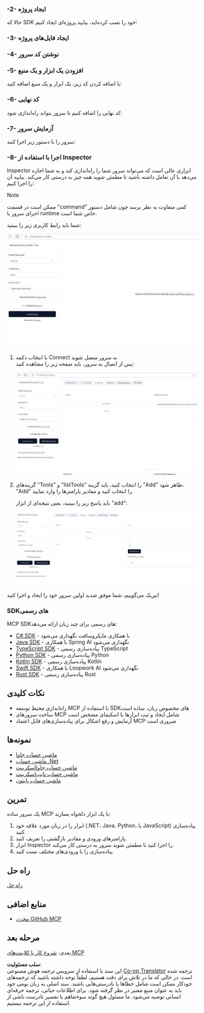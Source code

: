 <!--
CO_OP_TRANSLATOR_METADATA:
{
  "original_hash": "e650db55873b456296a9c620069e2f71",
  "translation_date": "2025-06-02T11:01:45+00:00",
  "source_file": "03-GettingStarted/01-first-server/README.md",
  "language_code": "fa"
}
-->
### -2- ایجاد پروژه

حالا که SDK خود را نصب کرده‌اید، بیایید پروژه‌ای ایجاد کنیم:

### -3- ایجاد فایل‌های پروژه

### -4- نوشتن کد سرور

### -5- افزودن یک ابزار و یک منبع

با اضافه کردن کد زیر، یک ابزار و یک منبع اضافه کنید:

### -6- کد نهایی

کد نهایی را اضافه کنیم تا سرور بتواند راه‌اندازی شود:

### -7- آزمایش سرور

سرور را با دستور زیر اجرا کنید:

### -8- اجرا با استفاده از Inspector

Inspector ابزاری عالی است که می‌تواند سرور شما را راه‌اندازی کند و به شما اجازه می‌دهد با آن تعامل داشته باشید تا مطمئن شوید همه چیز به درستی کار می‌کند. بیایید آن را اجرا کنیم:

> [!NOTE]
> ممکن است در قسمت "command" کمی متفاوت به نظر برسد چون شامل دستور اجرای سرور با runtime خاص شما است.

شما باید رابط کاربری زیر را ببینید:

![اتصال](../../../../translated_images/connect.141db0b2bd05f096fb1dd91273771fd8b2469d6507656c3b0c9df4b3c5473929.fa.png)

1. با انتخاب دکمه Connect به سرور متصل شوید  
   پس از اتصال به سرور، باید صفحه زیر را مشاهده کنید:

   ![متصل شده](../../../../translated_images/connected.73d1e042c24075d386cacdd4ee7cd748c16364c277d814e646ff2f7b5eefde85.fa.png)

2. گزینه‌های "Tools" و "listTools" را انتخاب کنید، باید گزینه "Add" ظاهر شود، "Add" را انتخاب کنید و مقادیر پارامترها را وارد نمایید.

   باید پاسخ زیر را ببینید، یعنی نتیجه‌ای از ابزار "add":

   ![نتیجه اجرای add](../../../../translated_images/ran-tool.a5a6ee878c1369ec1e379b81053395252a441799dbf23416c36ddf288faf8249.fa.png)

تبریک می‌گوییم، شما موفق شدید اولین سرور خود را ایجاد و اجرا کنید!

### SDKهای رسمی

MCP SDKهای رسمی برای چند زبان ارائه می‌دهد:
- [C# SDK](https://github.com/modelcontextprotocol/csharp-sdk) - با همکاری مایکروسافت نگهداری می‌شود
- [Java SDK](https://github.com/modelcontextprotocol/java-sdk) - با همکاری Spring AI نگهداری می‌شود
- [TypeScript SDK](https://github.com/modelcontextprotocol/typescript-sdk) - پیاده‌سازی رسمی TypeScript
- [Python SDK](https://github.com/modelcontextprotocol/python-sdk) - پیاده‌سازی رسمی Python
- [Kotlin SDK](https://github.com/modelcontextprotocol/kotlin-sdk) - پیاده‌سازی رسمی Kotlin
- [Swift SDK](https://github.com/modelcontextprotocol/swift-sdk) - با همکاری Loopwork AI نگهداری می‌شود
- [Rust SDK](https://github.com/modelcontextprotocol/rust-sdk) - پیاده‌سازی رسمی Rust

## نکات کلیدی

- راه‌اندازی محیط توسعه MCP با استفاده از SDKهای مخصوص زبان، ساده است  
- ساخت سرورهای MCP شامل ایجاد و ثبت ابزارها با اسکیمای مشخص است  
- آزمایش و رفع اشکال برای پیاده‌سازی‌های قابل اعتماد MCP ضروری است

## نمونه‌ها

- [ماشین حساب جاوا](../samples/java/calculator/README.md)  
- [ماشین حساب .Net](../../../../03-GettingStarted/samples/csharp)  
- [ماشین حساب جاوااسکریپت](../samples/javascript/README.md)  
- [ماشین حساب تایپ‌اسکریپت](../samples/typescript/README.md)  
- [ماشین حساب پایتون](../../../../03-GettingStarted/samples/python)

## تمرین

یک سرور ساده MCP با یک ابزار دلخواه بسازید:  
1. ابزار را در زبان مورد علاقه خود (.NET، Java، Python، یا JavaScript) پیاده‌سازی کنید.  
2. پارامترهای ورودی و مقادیر بازگشتی را تعریف کنید.  
3. ابزار Inspector را اجرا کنید تا مطمئن شوید سرور به درستی کار می‌کند.  
4. پیاده‌سازی را با ورودی‌های مختلف تست کنید.

## راه حل

[راه حل](./solution/README.md)

## منابع اضافی

- [مخزن GitHub MCP](https://github.com/microsoft/mcp-for-beginners)

## مرحله بعد

بعدی: [شروع کار با کلاینت‌های MCP](/03-GettingStarted/02-client/README.md)

**سلب مسئولیت**:  
این سند با استفاده از سرویس ترجمه هوش مصنوعی [Co-op Translator](https://github.com/Azure/co-op-translator) ترجمه شده است. در حالی که ما در تلاش برای دقت هستیم، لطفاً توجه داشته باشید که ترجمه‌های خودکار ممکن است شامل خطاها یا نادرستی‌هایی باشند. سند اصلی به زبان بومی خود باید به عنوان منبع معتبر در نظر گرفته شود. برای اطلاعات حیاتی، ترجمه حرفه‌ای انسانی توصیه می‌شود. ما مسئول هیچ گونه سوءتفاهم یا تفسیر نادرست ناشی از استفاده از این ترجمه نیستیم.